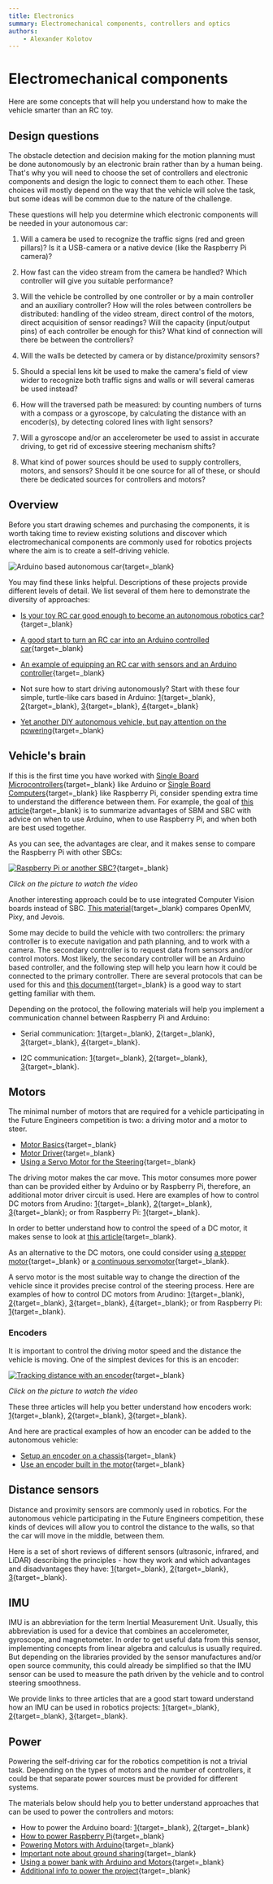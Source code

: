 ```yaml
---
title: Electronics 
summary: Electromechanical components, controllers and optics
authors:
    - Alexander Kolotov
---
```

# Electromechanical components

Here are some concepts that will help you understand how to make the vehicle smarter than an RC toy.

## Design questions

The obstacle detection and decision making for the motion planning must be done autonomously by an electronic brain rather than by a human being. That's why you will need to choose the set of controllers and electronic components and design the logic to connect them to each other. These choices will mostly depend on the way that the vehicle will solve the task, but some ideas will be common due to the nature of the challenge.

These questions will help you determine which electronic components will be needed in your autonomous car:

  1. Will a camera be used to recognize the traffic signs (red and green pillars)? Is it a USB-camera or a native device (like the Raspberry Pi camera)?

  2. How fast can the video stream from the camera be handled? Which controller will give you suitable performance?
  
  3. Will the vehicle be controlled by one controller or by a main controller and an auxiliary controller? How will the roles between controllers be distributed: handling of the video stream, direct control of the motors, direct acquisition of sensor readings? Will the capacity (input/output pins) of each controller be enough for this? What kind of connection will there be between the controllers? 
  
  4. Will the walls be detected by camera or by distance/proximity sensors?
  
  5. Should a special lens kit be used to make the camera's field of view wider to recognize both traffic signs and walls or will several cameras be used instead?
  
  6. How will the traversed path be measured: by counting numbers of turns with a compass or a gyroscope, by calculating the distance with an encoder(s), by detecting colored lines with light sensors? 
  
  7. Will a gyroscope and/or an accelerometer be used to assist in accurate driving, to get rid of excessive steering mechanism shifts?
  
  8. What kind of power sources should be used to supply controllers, motors, and sensors? Should it be one source for all of these, or should there be dedicated sources for controllers and motors?

## Overview

Before you start drawing schemes and purchasing the components, it is worth taking time to review existing solutions and discover which electromechanical components are commonly used for robotics projects where the aim is to create a self-driving vehicle.

![Arduino based autonomous car](https://cdn.instructables.com/ORIG/FJZ/WMJX/JH0TM5AR/FJZWMJXJH0TM5AR.jpg?auto=webp&frame=1&width=640&height=480&fit=bounds&md=3c0d16be475260e77654ba49daa5f252){target=_blank}

You may find these links helpful. Descriptions of these projects provide different levels of detail. We list several of them here to demonstrate the diversity of approaches:

  * [Is your toy RC car good enough to become an autonomous robotics car?](https://diyrobocars.com/2020/06/14/the-difference-between-proper-rc-cars-and-toys-when-youre-turning-them-into-robots/){target=_blank}

  * [A good start to turn an RC car into an Arduino controlled car](https://create.arduino.cc/projecthub/GeekRex/turn-your-rc-car-to-bluetooth-rc-car-1b0689){target=_blank}

  * [An example of equipping an RC car with sensors and an Arduino controller](https://makezine.com/projects/build-android-powered-autonomous-rc-car/){target=_blank}

  * Not sure how to start driving autonomously? Start with these four simple, turtle-like cars based in Arduino: [1](https://www.instructables.com/id/How-to-Build-Arduino-Self-Driving-Car){target=_blank}, [2](https://trybotics.com/project/Self-Driving-Car-Using-Arduinoautonomous-Guided-Ve-29052){target=_blank}, [3](https://project.seeedstudio.com/31926/arduino101-ble-autonomous-rover-2cb19f){target=_blank}, [4](https://howtomechatronics.com/tutorials/arduino/arduino-robot-car-wireless-control-using-hc-05-bluetooth-nrf24l01-and-hc-12-transceiver-modules/){target=_blank}

  * [Yet another DIY autonomous vehicle, but pay attention on the powering](https://www.instructables.com/id/Autonomous-RC-Car/){target=_blank}

## Vehicle's brain

If this is the first time you have worked with [Single Board Microcontrollers](https://en.wikipedia.org/wiki/Single-board_microcontroller){target=_blank} like Arduino or [Single Board Computers](https://en.wikipedia.org/wiki/Single-board_computer){target=_blank} like Raspberry Pi, consider spending extra time to understand the difference between them. For example, the goal of [this article](https://roboticsbackend.com/when-to-use-arduino-vs-raspberry-pi/){target=_blank} is to summarize advantages of SBM and SBC with advice on when to use Arduino, when to use Raspberry Pi, and when both are best used together.

As you can see, the advantages are clear, and it makes sense to compare the Raspberry Pi with other SBCs:

[![Raspberry Pi or another SBC?](https://img.youtube.com/vi/G-w7ycyd8tA/0.jpg)](https://youtu.be/G-w7ycyd8tA){target=_blank}

_Click on the picture to watch the video_

Another interesting approach could be to use integrated Computer Vision boards instead of SBC. [This material](https://diyrobocars.com/2018/06/05/comparing-three-low-cost-integrated-computer-vision-boards-for-autonomous-cars/){target=_blank} compares OpenMV, Pixy, and Jevois.

Some may decide to build the vehicle with two controllers: the primary controller is to execute navigation and path planning, and to work with a camera.  The secondary controller is to request data from sensors and/or control motors. Most likely, the secondary controller will be an Arduino based controller, and the following step will help you learn how it could be connected to the primary controller. There are several protocols that can be used for this and [this document](https://dronebotworkshop.com/i2c-part-2-build-i2c-sensor/){target=_blank} is a good way to start getting familiar with them.

Depending on the protocol, the following materials will help you implement a communication channel between Raspberry Pi and Arduino:

  * Serial communication: [1](https://roboticsbackend.com/raspberry-pi-arduino-serial-communication/){target=_blank}, [2](https://www.instructables.com/id/Connect-Your-Raspberry-Pi-and-Arduino-Uno/){target=_blank}, [3](https://www.dummies.com/computers/raspberry-pi/connecting-the-raspberry-pi-and-the-arduino/){target=_blank}, [4](https://roboticsbackend.com/raspberry-pi-arduino-serial-communication/){target=_blank}.

  * I2C communication: [1](https://gonzalo123.com/2017/05/22/arduino-and-raspberry-pi-working-together-part-2-now-with-i2c/){target=_blank}, [2](https://dronebotworkshop.com/i2c-arduino-raspberry-pi/){target=_blank}, [3](https://howtomechatronics.com/tutorials/arduino/how-i2c-communication-works-and-how-to-use-it-with-arduino/){target=_blank}.

## Motors

The minimal number of motors that are required for a vehicle participating in the Future Engineers competition is two: a driving motor and a motor to steer. 

  * [Motor Basics](https://www.deviceplus.com/arduino/entry011/){target=_blank}
  * [Motor Driver](https://www.deviceplus.com/arduino/entry012/){target=_blank}
  * [Using a Servo Motor for the Steering](https://www.deviceplus.com/arduino/entry013/){target=_blank}

The driving motor makes the car move. This motor consumes more power than can be provided either by Arduino or by Raspberry Pi, therefore, an additional motor driver circuit is used. Here are examples of how to control DC motors from Arudino: [1](https://howtomechatronics.com/tutorials/arduino/arduino-dc-motor-control-tutorial-l298n-pwm-h-bridge/){target=_blank}, [2](https://dronebotworkshop.com/dc-motors-l298n-h-bridge/){target=_blank}, [3](https://www.bc-robotics.com/tutorials/controlling-dc-motor-arduino/){target=_blank}; or from Raspberry Pi: [1](https://maker.pro/raspberry-pi/projects/controlling-a-dc-motor-with-raspberry-pi4-1){target=_blank}.

In order to better understand how to control the speed of a DC motor, it makes sense to look at [this article](https://howtomechatronics.com/how-it-works/electronics/how-to-make-pwm-dc-motor-speed-controller-using-555-timer-ic/){target=_blank}.

As an alternative to the DC motors, one could consider using [a stepper motor](https://learn.adafruit.com/adafruit-arduino-lesson-16-stepper-motors/overview){target=_blank} or [a continuous servomotor](https://cdn.sparkfun.com/assets/resources/4/4/servos_with_Arduino_slides.pdf){target=_blank}.

A servo motor is the most suitable way to change the direction of the vehicle since it provides precise control of the steering process. Here are examples of how to control DC motors from Arudino: [1](https://howtomechatronics.com/how-it-works/how-servo-motors-work-how-to-control-servos-using-arduino/){target=_blank}, [2](https://www.circuitbasics.com/controlling-servo-motors-with-arduino/){target=_blank}, [3](https://dronebotworkshop.com/servo-motors-with-arduino/){target=_blank}, [4](https://dronebotworkshop.com/analog-feedback-servo-motor/){target=_blank}; or from Raspberry Pi: [1](https://maker.pro/raspberry-pi/tutorial/how-to-control-servo-motors-by-tilting-your-smartphone){target=_blank}.

### Encoders

It is important to control the driving motor speed and the distance the vehicle is moving. One of the simplest devices for this is an encoder:

[![Tracking distance with an encoder](https://img.youtube.com/vi/cLtMcqRetO0/0.jpg)](https://www.youtube.com/watch?v=cLtMcqRetO0){target=_blank}

_Click on the picture to watch the video_

These three articles will help you better understand how encoders work: [1](https://www.seeedstudio.com/blog/2020/01/19/rotary-encoders-how-it-works-how-to-use-with-arduino/){target=_blank}, [2](https://dronebotworkshop.com/rotary-encoders-arduino/){target=_blank}, [3](https://www.instructables.com/id/How-to-Use-an-Rotary-Encoder-With-Arduino/){target=_blank}. 

And here are practical examples of how an encoder can be added to the autonomous vehicle:

  * [Setup an encoder on a chassis](https://diyrobocars.com/2020/01/31/how-to-add-an-encoder-to-the-donkeycar-chassis/){target=_blank}
  * [Use an encoder built in the motor](https://www.allaboutcircuits.com/projects/use-an-arduino-to-control-a-motor/){target=_blank}

## Distance sensors

Distance and proximity sensors are commonly used in robotics. For the autonomous vehicle participating in the Future Engineers competition, these kinds of devices will allow you to control the distance to the walls, so that the car will move in the middle, between them.

Here is a set of short reviews of different sensors (ultrasonic, infrared, and LiDAR) describing the principles - how they work and which advantages and disadvantages they have: [1](https://diyprojects.io/hc-sr04-ultrasound-vs-sharp-gp2y0a02yk0f-ir-vl53l0x-laser-solutions-choose-distance-measurement-arduino-raspberrypi/#.XuUorJMzZp8){target=_blank}, [2](https://www.seeedstudio.com/blog/2019/12/23/distance-sensors-types-and-selection-guide/){target=_blank}, [3](https://www.learnrobotics.org/blog/ir-sensor-vs-ultrasonic-sensor/){target=_blank}.

## IMU

IMU is an abbreviation for the term Inertial Measurement Unit. Usually, this abbreviation is used for a device that combines an accelerometer, gyroscope, and magnetometer. In order to get useful data from this sensor, implementing concepts from linear algebra and calculus is usually required. But depending on the libraries provided by the sensor manufactures and/or open source community, this could already be simplified so that the IMU sensor can be used to measure the path driven by the vehicle and to control steering smoothness.

We provide links to three articles that are a good start toward understand how an IMU can be used in robotics projects: [1](https://maker.pro/arduino/tutorial/how-to-interface-arduino-and-the-mpu-6050-sensor){target=_blank}, [2](https://www.seeedstudio.com/blog/2020/01/17/what-is-imu-sensor-overview-with-arduino-usage-guide/){target=_blank}, [3](https://howtomechatronics.com/tutorials/arduino/arduino-and-mpu6050-accelerometer-and-gyroscope-tutorial/){target=_blank}.

## Power

Powering the self-driving car for the robotics competition is not a trivial task. Depending on the types of motors and the number of controllers, it could be that separate power sources must be provided for different systems.

The materials below should help you to better understand approaches that can be used to power the controllers and motors:

  * How to power the Arduino board: [1](https://thepihut.com/blogs/raspberry-pi-tutorials/how-do-i-power-my-arduino){target=_blank}, [2](https://technobyte.org/2016/07/power-up-the-arduino-uno/){target=_blank}
  * [How to power Raspberry Pi](https://thepihut.com/blogs/raspberry-pi-tutorials/how-do-i-power-my-raspberry-pi){target=_blank}
  * [Powering Motors with Arduino](https://learn.adafruit.com/adafruit-motor-shield-v2-for-arduino/powering-motors){target=_blank}
  * [Important note about ground sharing](https://www.quora.com/Can-I-power-a-motor-driver-and-Arduino-with-separate-power-banks-I-am-using-two-12-V-motors){target=_blank}
  * [Using a power bank with Arduino and Motors](https://www.quora.com/Can-we-use-Arduino-Uno-and-4-DC-motors-with-a-power-bank-to-power-a-Bluetooth-robot){target=_blank}
  * [Additional info to power the project](https://dronebotworkshop.com/powering-your-projects/){target=_blank}
